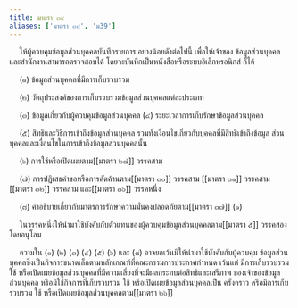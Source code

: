 ```yaml
---
title: มาตรา ๓๙
aliases: ['มาตรา ๓๙', 'ม39']
---
```



&emsp; ให้ผู้ควบคุมข้อมูลส่วนบุคคลบันทึกรายการ อย่างน้อยดังต่อไปนี้ เพื่อให้เจ้าของ ข้อมูลส่วนบุคคลและสำนักงานสามารถตรวจสอบได้ โดยจะบันทึกเป็นหนังสือหรือระบบอิเล็กทรอนิกส์ ก็ได้  

&emsp; (๑) ข้อมูลส่วนบุคคลที่มีการเก็บรวบรวม  

&emsp; (๒) วัตถุประสงค์ของการเก็บรวบรวมข้อมูลส่วนบุคคลแต่ละประเภท  

&emsp; (๓) ข้อมูลเกี่ยวกับผู้ควบคุมข้อมูลส่วนบุคคล (๔) ระยะเวลาการเก็บรักษาข้อมูลส่วนบุคคล  

&emsp; (๕) สิทธิและวิธีการเข้าถึงข้อมูลส่วนบุคคล รวมทั้งเงื่อนไขเกี่ยวกับบุคคลที่มีสิทธิเข้าถึงข้อมูล ส่วนบุคคลและเงื่อนไขในการเข้าถึงข้อมูลส่วนบุคคลนั้น  

&emsp; (๖) การใช้หรือเปิดเผยตาม[[มาตรา ๒๗]] วรรคสาม  

&emsp; (๗) การปฏิเสธคำขอหรือการคัดค้านตาม[[มาตรา ๓๐]] วรรคสาม [[มาตรา ๓๑]] วรรคสาม [[มาตรา ๓๒]] วรรคสาม และ[[มาตรา ๓๖]] วรรคหนึ่ง  

&emsp; (๘) คำอธิบายเกี่ยวกับมาตรการรักษาความมั่นคงปลอดภัยตาม[[มาตรา ๓๗]] (๑)

&emsp; ในวรรคหนึ่งให้นำมาใช้บังคับกับตัวแทนของผู้ควบคุมข้อมูลส่วนบุคคลตาม[[มาตรา ๕]] วรรคสอง โดยอนุโลม

&emsp; ความใน (๑) (๒) (๓) (๔) (๕) (๖) และ (๘) อาจยกเว้นมิให้นำมาใช้บังคับกับผู้ควบคุม ข้อมูลส่วนบุคคลซึ่งเป็นกิจการขนาดเล็กตามหลักเกณฑ์ที่คณะกรรมการประกาศกำหนด เว้นแต่ มีการเก็บรวบรวม ใช้ หรือเปิดเผยข้อมูลส่วนบุคคลที่มีความเสี่ยงที่จะมีผลกระทบต่อสิทธิและเสรีภาพ ของเจ้าของข้อมูลส่วนบุคคล หรือมิใช่กิจการที่เก็บรวบรวม ใช้ หรือเปิดเผยข้อมูลส่วนบุคคลเป็น ครั้งคราว หรือมีการเก็บรวบรวม ใช้ หรือเปิดเผยข้อมูลส่วนบุคคลตาม[[มาตรา ๒๖]]
